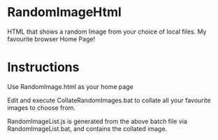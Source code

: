 # RandomImageHtml
HTML that shows a random Image from your choice of local files. My favourite browser Home Page!

# Instructions
Use RandomImage.html as your home page

Edit and execute CollateRandomImages.bat to collate all your favourite images to choose from.

RandomImageList.js is generated from the above batch file via RandomImageList.bat, and contains the collated image.
